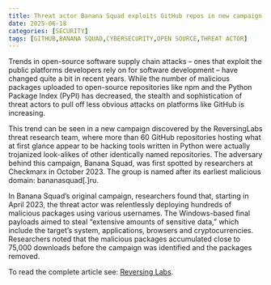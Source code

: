 ```yaml
---
title: Threat actor Banana Squad exploits GitHub repos in new campaign
date: 2025-06-18
categories: [SECURITY]
tags: [GITHUB,BANANA SQUAD,CYBERSECURITY,OPEN SOURCE,THREAT ACTOR]
---
```


Trends in open-source software supply chain attacks – ones that exploit the public platforms developers rely on for software development – have changed quite a bit in recent years. While the number of malicious packages uploaded to open-source repositories like npm and the Python Package Index (PyPI) has decreased, the stealth and sophistication of threat actors to pull off less obvious attacks on platforms like GitHub is increasing.

This trend can be seen in a new campaign discovered by the ReversingLabs threat research team, where more than 60 GitHub repositories hosting what at first glance appear to be hacking tools written in Python were actually trojanized look-alikes of other identically named repositories. The adversary behind this campaign, Banana Squad, was first spotted by researchers at Checkmarx in October 2023. The group is named after its earliest malicious domain: bananasquad[.]ru.

In Banana Squad’s original campaign, researchers found that, starting in April 2023, the threat actor was relentlessly deploying hundreds of malicious packages using various usernames. The Windows-based final payloads aimed to steal “extensive amounts of sensitive data,” which include the target’s system, applications, browsers and cryptocurrencies. Researchers noted that the malicious packages accumulated close to 75,000 downloads before the campaign was identified and the packages removed.

To read the complete article see: [Reversing Labs](https://www.reversinglabs.com/blog/threat-actor-banana-squad-exploits-github-repos-in-new-campaign).